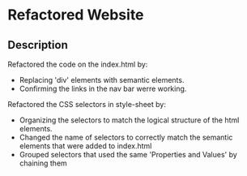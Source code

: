 # Refactored Website

## Description

Refactored the code on the index.html by:

- Replacing 'div' elements with semantic elements.
- Confirming the links in the nav bar werre working.

Refactored the CSS selectors in style-sheet by:

- Organizing the selectors to match the logical structure of the html elements.
- Changed the name of selectors to correctly match the semantic elements that were added to index.html
- Grouped selectors that used the same 'Properties and Values' by chaining them
